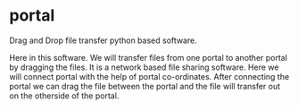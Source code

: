 # portal
Drag and Drop file transfer python based software. 

Here in this software. We will transfer files from one portal to another portal by dragging the files.
It is a network based file sharing software.
Here we will connect portal with the help of portal co-ordinates.
After connecting the portal we can drag the file between the portal and the file will transfer out on the otherside of the portal.


